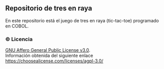## Repositorio de tres en raya
En este repositorio está el juego de tres en raya (tic-tac-toe) programado en COBOL.

### :copyright: Licencia
[GNU Affero General Public License v3.0](LICENSE.md).
<br>Información obtenida del siguiente enlace https://choosealicense.com/licenses/agpl-3.0/
